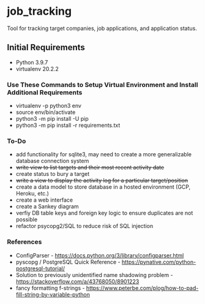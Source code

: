 # job_tracking
Tool for tracking target companies, job applications, and application status.

## Initial Requirements ##
- Python 3.9.7
- virtualenv 20.2.2

### Use These Commands to Setup Virtual Environment and Install Additional Requirements ###
- virtualenv -p python3 env
- source env/bin/activate
- python3 -m pip install -U pip
- python3 -m pip install -r requirements.txt

### To-Do ###
- add functionality for sqlite3, may need to create a more generalizable database connection system
- ~~write view to list targets and their most recent activity date~~
- create status to bury a target
- ~~write a view to display the activity log for a particular target/position~~
- create a data model to store database in a hosted environment (GCP, Heroku, etc.)
- create a web interface
- create a Sankey diagram
- verfiy DB table keys and foreign key logic to ensure duplicates are not possible
- refactor psycopg2/SQL to reduce risk of SQL injection

### References ###
- ConfigParser - https://docs.python.org/3/library/configparser.html
- pyscopg / PostgreSQL Quick Reference - https://pynative.com/python-postgresql-tutorial/
- Solution to previously unidentified name shadowing problem - https://stackoverflow.com/a/43768050/8901223
- fancy formatting f-strings - https://www.peterbe.com/plog/how-to-pad-fill-string-by-variable-python
